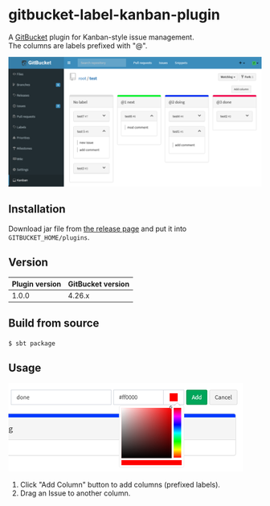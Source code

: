 # gitbucket-label-kanban-plugin

A [GitBucket](https://github.com/gitbucket/gitbucket) plugin for Kanban-style issue management.  
The columns are labels prefixed with "@".   

![Screenshot](./doc/screenshot.png)


## Installation

Download jar file from [the release page](https://github.com/kasancode/gitbucket-gantt-plugin/releases) and put it into `GITBUCKET_HOME/plugins`.

## Version

Plugin version|GitBucket version
:---|:---
1.0.0|4.26.x

## Build from source

`$ sbt package`

## Usage

![labelList](./doc/labels.png)

1. Click "Add Column" button to add columns (prefixed labels).
1. Drag an Issue to another column.

